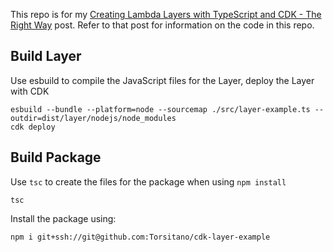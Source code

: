 This repo is for my [Creating Lambda Layers with TypeScript and CDK - The Right Way](https://www.shawntorsitano.com/2022/06/19/creating-lambda-layers-with-typescript-and-cdk-the-right-way/) post. Refer to that post for information on the code in this repo.

## Build Layer

Use esbuild to compile the JavaScript files for the Layer, deploy the Layer with CDK

```shell
esbuild --bundle --platform=node --sourcemap ./src/layer-example.ts --outdir=dist/layer/nodejs/node_modules
cdk deploy
```

## Build Package

Use `tsc` to create the files for the package when using `npm install`

```shell
tsc
```

Install the package using:

```shell
npm i git+ssh://git@github.com:Torsitano/cdk-layer-example
```